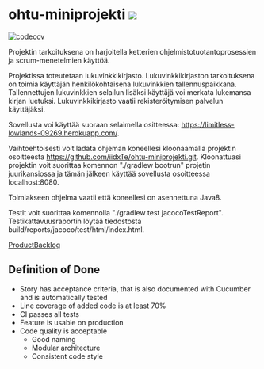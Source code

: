 ﻿# ohtu-miniprojekti ![](https://github.com/iidxTe/ohtu-miniprojekti/workflows/Java%20CI/badge.svg)

[![codecov](https://codecov.io/gh/iidxTe/ohtu-miniprojekti/branch/master/graph/badge.svg)](https://codecov.io/gh/iidxTe/ohtu-miniprojekti)

Projektin tarkoituksena on harjoitella ketterien ohjelmistotuotantoprosessien ja scrum-menetelmien käyttöä. 

Projektissa toteutetaan lukuvinkkikirjasto. Lukuvinkkikirjaston tarkoituksena on toimia käyttäjän henkilökohtaisena lukuvinkkien tallennuspaikkana. Tallennettujen lukuvinkkien selailun lisäksi käyttäjä voi merkata lukemansa kirjan luetuksi. Lukuvinkkikirjasto vaatii rekisteröitymisen palvelun käyttäjäksi. 

Sovellusta voi käyttää suoraan selaimella ositteessa: https://limitless-lowlands-09269.herokuapp.com/.

Vaihtoehtoisesti voit ladata ohjeman koneellesi kloonaamalla projektin osoitteesta https://github.com/iidxTe/ohtu-miniprojekti.git. Kloonattuasi projektin voit suorittaa komennon "./gradlew bootrun" projetin juurikansiossa ja tämän jälkeen käyttää sovellusta osoitteessa localhost:8080.

Toimiakseen ohjelma vaatii että koneellesi on asennettuna Java8.

Testit voit suorittaa komennolla "./gradlew test jacocoTestReport". Testikattavuusraportin löytää tiedostosta build/reports/jacoco/test/html/index.html.

[ProductBacklog](https://docs.google.com/spreadsheets/d/1jcgyrBhQjKcOjReRpKeF86ApAhfezBlr4MvJ3JAZQGc/edit?usp=sharing)


## Definition of Done
* Story has acceptance criteria, that is also documented with Cucumber and is
automatically tested
* Line coverage of added code is at least 70%
* CI passes all tests
* Feature is usable on production
* Code quality is acceptable
  * Good naming
  * Modular architecture
  * Consistent code style
  

